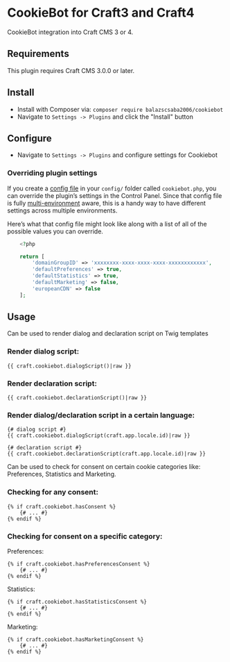 # CookieBot for Craft3 and Craft4

CookieBot integration into Craft CMS 3 or 4.

## Requirements
This plugin requires Craft CMS 3.0.0 or later.

## Install

- Install with Composer via: ``composer require balazscsaba2006/cookiebot``
- Navigate to `Settings -> Plugins` and click the "Install" button

## Configure
- Navigate to `Settings -> Plugins` and configure settings for Cookiebot

### Overriding plugin settings

If you create a [config file](https://craftcms.com/docs/config-settings) in your `config/` folder called `cookiebot.php`, you can override
the plugin’s settings in the Control Panel. Since that config file is fully [multi-environment](https://craftcms.com/docs/multi-environment-configs) aware, this is
a handy way to have different settings across multiple environments.

Here’s what that config file might look like along with a list of all of the possible values you can override.

```php
    <?php

    return [
        'domainGroupID' => 'xxxxxxxx-xxxx-xxxx-xxxx-xxxxxxxxxxxx',
        'defaultPreferences' => true,
        'defaultStatistics' => true,
        'defaultMarketing' => false,
        'europeanCDN' => false
    ];
```
 
## Usage
Can be used to render dialog and declaration script on Twig templates
### Render dialog script:
```twig
{{ craft.cookiebot.dialogScript()|raw }}
```

### Render declaration script:
```twig
{{ craft.cookiebot.declarationScript()|raw }}
```

### Render dialog/declaration script in a certain language:
```twig
{# dialog script #}
{{ craft.cookiebot.dialogScript(craft.app.locale.id)|raw }}

{# declaration script #}
{{ craft.cookiebot.declarationScript(craft.app.locale.id)|raw }}
```


Can be used to check for consent on certain cookie categories like: Preferences, Statistics and Marketing.
### Checking for any consent:
```twig
{% if craft.cookiebot.hasConsent %}
    {# ... #}
{% endif %}
```

### Checking for consent on a specific category:
Preferences:
```twig
{% if craft.cookiebot.hasPreferencesConsent %}
    {# ... #}
{% endif %}
```

Statistics:
```twig
{% if craft.cookiebot.hasStatisticsConsent %}
    {# ... #}
{% endif %}
```

Marketing:
```twig
{% if craft.cookiebot.hasMarketingConsent %}
    {# ... #}
{% endif %}
```
